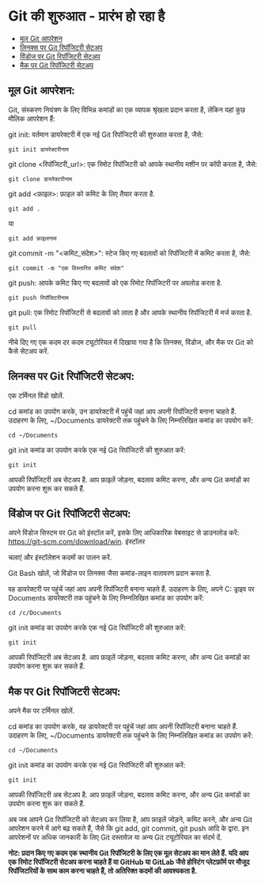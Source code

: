 # Git की शुरुआत - प्रारंभ हो रहा है

- [मूल Git आपरेशन](#basic-git-operations)
- [लिनक्स पर Git रिपॉजिटरी सेटअप](#setting-up-a-git-repository-on-linux)
- [विंडोज पर Git रिपॉजिटरी सेटअप](#setting-up-a-git-repository-on-windows)
- [मैक पर Git रिपॉजिटरी सेटअप](#setting-up-a-git-repository-on-macos)

## मूल Git आपरेशन:
Git, संस्करण नियंत्रण के लिए विभिन्न कमांडों का एक व्यापक श्रृंखला प्रदान करता है, लेकिन यहां कुछ मौलिक आपरेशन हैं:

git init: वर्तमान डायरेक्टरी में एक नई Git रिपॉजिटरी की शुरुआत करता है, जैसे:
```
git init डायरेक्टरीनाम
```
git clone <रिपॉजिटरी_url>: एक रिमोट रिपॉजिटरी को आपके स्थानीय मशीन पर कॉपी करता है, जैसे:
```
git clone डायरेक्टरीनाम
```
git add <फ़ाइल>: फ़ाइल को कमिट के लिए तैयार करता है.
```
git add . 
```
या
```
git add फ़ाइलनाम
```
git commit -m "<कमिट_संदेश>": स्टेज किए गए बदलावों को रिपॉजिटरी में कमिट करता है, जैसे:
```
git commit -m "एक विस्तारित कमिट संदेश"
```

git push: आपके कमिट किए गए बदलावों को एक रिमोट रिपॉजिटरी पर अपलोड करता है.
```
git push रिपॉजिटरीनाम
```
git pull: एक रिमोट रिपॉजिटरी से बदलावों को लाता है और आपके स्थानीय रिपॉजिटरी में मर्ज करता है.
```
git pull
```

नीचे दिए गए एक कदम दर कदम ट्यूटोरियल में दिखाया गया है कि लिनक्स, विंडोज, और मैक पर Git को कैसे सेटअप करें.

## लिनक्स पर Git रिपॉजिटरी सेटअप:

एक टर्मिनल विंडो खोलें.

cd कमांड का उपयोग करके, उन डायरेक्टरी में पहुंचें जहां आप अपनी रिपॉजिटरी बनाना चाहते हैं. उदाहरण के लिए, ~/Documents डायरेक्टरी तक पहुंचने के लिए निम्नलिखित कमांड का उपयोग करें:
```
cd ~/Documents
```
git init कमांड का उपयोग करके एक नई Git रिपॉजिटरी की शुरुआत करें:
```
git init
```
आपकी रिपॉजिटरी अब सेटअप है. आप फ़ाइलें जोड़ना, बदलाव कमिट करना, और अन्य Git कमांडों का उपयोग करना शुरू कर सकते हैं.

## विंडोज पर Git रिपॉजिटरी सेटअप:

अपने विंडोज सिस्टम पर Git को इंस्टॉल करें, इसके लिए आधिकारिक वेबसाइट से डाउनलोड करें: https://git-scm.com/download/win. इंस्टॉलर

 चलाएं और इंस्टॉलेशन कदमों का पालन करें.

Git Bash खोलें, जो विंडोज पर लिनक्स जैसा कमांड-लाइन वातावरण प्रदान करता है.

वह डायरेक्टरी पर पहुंचें जहां आप अपनी रिपॉजिटरी बनाना चाहते हैं. उदाहरण के लिए, अपने C: ड्राइव पर Documents डायरेक्टरी तक पहुंचने के लिए निम्नलिखित कमांड का उपयोग करें:
```
cd /c/Documents
```
git init कमांड का उपयोग करके एक नई Git रिपॉजिटरी की शुरुआत करें:
```
git init
```
आपकी रिपॉजिटरी अब सेटअप है. आप फ़ाइलें जोड़ना, बदलाव कमिट करना, और अन्य Git कमांडों का उपयोग करना शुरू कर सकते हैं.

## मैक पर Git रिपॉजिटरी सेटअप:

अपने मैक पर टर्मिनल खोलें.

cd कमांड का उपयोग करके, वह डायरेक्टरी पर पहुंचें जहां आप अपनी रिपॉजिटरी बनाना चाहते हैं. उदाहरण के लिए, ~/Documents डायरेक्टरी तक पहुंचने के लिए निम्नलिखित कमांड का उपयोग करें:
```
cd ~/Documents
```
git init कमांड का उपयोग करके एक नई Git रिपॉजिटरी की शुरुआत करें:
```
git init
```
आपकी रिपॉजिटरी अब सेटअप है. आप फ़ाइलें जोड़ना, बदलाव कमिट करना, और अन्य Git कमांडों का उपयोग करना शुरू कर सकते हैं.

अब जब आपने Git रिपॉजिटरी को सेटअप कर लिया है, आप फ़ाइलें जोड़ने, कमिट करने, और अन्य Git आपरेशन करने में आगे बढ़ सकते हैं, जैसे कि git add, git commit, git push आदि के द्वारा. इन आपरेशनों पर अधिक जानकारी के लिए Git दस्तावेज़ या अन्य Git ट्यूटोरियल का संदर्भ दें.

**नोट: प्रदान किए गए कदम एक स्थानीय Git रिपॉजिटरी के लिए एक मूल सेटअप का मान लेते हैं. यदि आप एक रिमोट रिपॉजिटरी सेटअप करना चाहते हैं या GitHub या GitLab जैसे होस्टिंग प्लेटफ़ॉर्म पर मौजूद रिपॉजिटरियों के साथ काम करना चाहते हैं, तो अतिरिक्त कदमों की आवश्यकता है.**
```